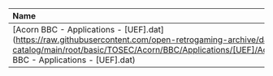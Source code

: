 |Name|Size|
|:---|---:|
|[Acorn BBC - Applications - [UEF].dat](https://raw.githubusercontent.com/open-retrogaming-archive/dat-catalog/main/root/basic/TOSEC/Acorn/BBC/Applications/[UEF]/Acorn BBC - Applications - [UEF].dat)|1428|
